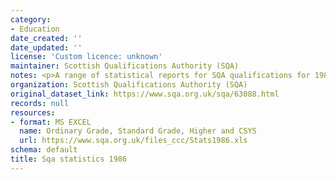 ```yaml
---
category:
- Education
date_created: ''
date_updated: ''
license: 'Custom licence: unknown'
maintainer: Scottish Qualifications Authority (SQA)
notes: <p>A range of statistical reports for SQA qualifications for 1986.</p>
organization: Scottish Qualifications Authority (SQA)
original_dataset_link: https://www.sqa.org.uk/sqa/63088.html
records: null
resources:
- format: MS EXCEL
  name: Ordinary Grade, Standard Grade, Higher and CSYS
  url: https://www.sqa.org.uk/files_ccc/Stats1986.xls
schema: default
title: Sqa statistics 1986
---
```

